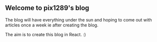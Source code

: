 ## Welcome to pix1289's blog

The blog will have everything under the sun and hoping to come out with articles once a week ie after creating the blog. 

The aim is to create this blog in React. :)
